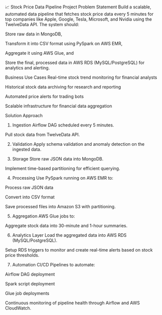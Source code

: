 📈 Stock Price Data Pipeline Project
Problem Statement
Build a scalable, automated data pipeline that fetches stock price data every 5 minutes for top companies like Apple, Google, Tesla, Microsoft, and Nvidia using the TwelveData API. The system should:

Store raw data in MongoDB,

Transform it into CSV format using PySpark on AWS EMR,

Aggregate it using AWS Glue, and

Store the final, processed data in AWS RDS (MySQL/PostgreSQL) for analytics and alerting.

Business Use Cases
Real-time stock trend monitoring for financial analysts

Historical stock data archiving for research and reporting

Automated price alerts for trading bots

Scalable infrastructure for financial data aggregation

Solution Approach
1. Ingestion
Airflow DAG scheduled every 5 minutes.

Pull stock data from TwelveData API.

2. Validation
Apply schema validation and anomaly detection on the ingested data.

3. Storage
Store raw JSON data into MongoDB.

Implement time-based partitioning for efficient querying.

4. Processing
Use PySpark running on AWS EMR to:

Process raw JSON data

Convert into CSV format

Save processed files into Amazon S3 with partitioning.

5. Aggregation
AWS Glue jobs to:

Aggregate stock data into 30-minute and 1-hour summaries.

6. Analytics Layer
Load the aggregated data into AWS RDS (MySQL/PostgreSQL).

Setup RDS triggers to monitor and create real-time alerts based on stock price thresholds.

7. Automation
CI/CD Pipelines to automate:

Airflow DAG deployment

Spark script deployment

Glue job deployments

Continuous monitoring of pipeline health through Airflow and AWS CloudWatch.
